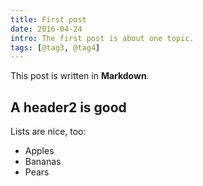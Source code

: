 ```yaml
---
title: First post
date: 2016-04-24
intro: The first post is about one topic.
tags: [@tag3, @tag4]
---
```


This post is written in **Markdown**.

## A header2 is good

Lists are nice, too:

- Apples
- Bananas
- Pears
